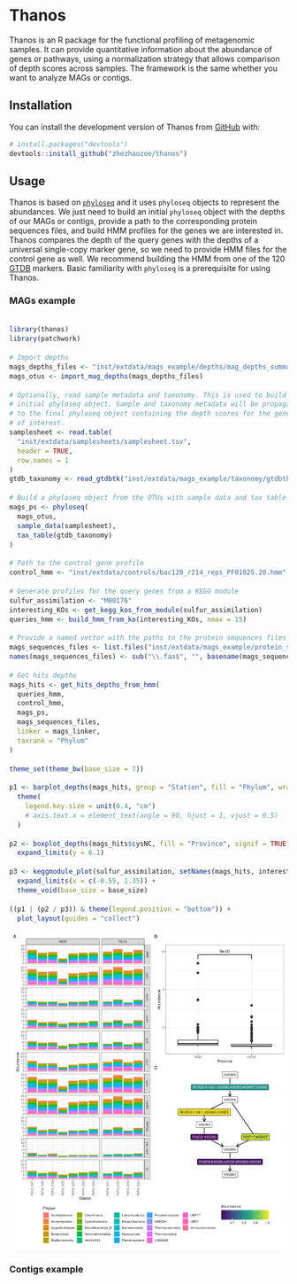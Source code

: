 
<!-- README.md is generated from README.Rmd. Please edit that file -->

# Thanos

<!-- badges: start -->
<!-- badges: end -->

Thanos is an R package for the functional profiling of metagenomic
samples. It can provide quantitative information about the abundance of
genes or pathways, using a normalization strategy that allows comparison
of depth scores across samples. The framework is the same whether you
want to analyze MAGs or contigs.

## Installation

You can install the development version of Thanos from
[GitHub](https://github.com/) with:

``` r
# install.packages("devtools")
devtools::install_github("zhezhaozoe/thanos")
```

## Usage

Thanos is based on [`phyloseq`](https://joey711.github.io/phyloseq/) and
it uses `phyloseq` objects to represent the abundances. We just need to
build an initial `phyloseq` object with the depths of our MAGs or
contigs, provide a path to the corresponding protein sequences files,
and build HMM profiles for the genes we are interested in. Thanos
compares the depth of the query genes with the depths of a universal
single-copy marker gene, so we need to provide HMM files for the control
gene as well. We recommend building the HMM from one of the 120
[GTDB](https://gtdb.ecogenomic.org/) markers. Basic familiarity with
`phyloseq` is a prerequisite for using Thanos.

### MAGs example

``` r

library(thanos)
library(patchwork)

# Import depths
mags_depths_files <- "inst/extdata/mags_example/depths/mag_depths_summary.tsv"
mags_otus <- import_mag_depths(mags_depths_files)

# Optionally, read sample metadata and taxonomy. This is used to build an
# initial phyloseq object. Sample and taxonomy metadata will be propagated
# to the final phyloseq object containing the depth scores for the genes
# of interest.
samplesheet <- read.table(
  "inst/extdata/samplesheets/samplesheet.tsv",
  header = TRUE,
  row.names = 1
)
gtdb_taxonomy <- read_gtdbtk("inst/extdata/mags_example/taxonomy/gtdbtk_summary.tsv")

# Build a phyloseq object from the OTUs with sample data and tax table
mags_ps <- phyloseq(
  mags_otus,
  sample_data(samplesheet),
  tax_table(gtdb_taxonomy)
)

# Path to the control gene profile
control_hmm <- "inst/extdata/controls/bac120_r214_reps_PF01025.20.hmm"

# Generate profiles for the query genes from a KEGG module
sulfur_assimilation <- "M00176"
interesting_KOs <- get_kegg_kos_from_module(sulfur_assimilation)
queries_hmm <- build_hmm_from_ko(interesting_KOs, nmax = 15)

# Provide a named vector with the paths to the protein sequences files
mags_sequences_files <- list.files("inst/extdata/mags_example/protein_sequences", full.names = TRUE)
names(mags_sequences_files) <- sub("\\.faa$", "", basename(mags_sequences_files))

# Get hits depths
mags_hits <- get_hits_depths_from_hmm(
  queries_hmm,
  control_hmm,
  mags_ps,
  mags_sequences_files,
  linker = mags_linker,
  taxrank = "Phylum"
)

theme_set(theme_bw(base_size = 7))

p1 <- barplot_depths(mags_hits, group = "Station", fill = "Phylum", wrap = c("Gene", "Province")) +
  theme(
    legend.key.size = unit(0.4, "cm")
    # axis.text.x = element_text(angle = 90, hjust = 1, vjust = 0.5)
  )

p2 <- boxplot_depths(mags_hits$cysNC, fill = "Province", signif = TRUE, show.legend = FALSE) +
  expand_limits(y = 6.1)

p3 <- keggmodule_plot(sulfur_assimilation, setNames(mags_hits, interesting_KOs)) +
  expand_limits(x = c(-0.55, 1.35)) +
  theme_void(base_size = base_size)

((p1 | (p2 / p3)) & theme(legend.position = "bottom")) +
  plot_layout(guides = "collect")
```

![](paper/figures/mags_second_patchwork.png)

### Contigs example
